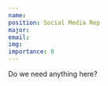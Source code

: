 ```yaml
---
name: 
position: Social Media Rep
major: 
email: 
img: 
importance: 8
---
```

Do we need anything here?
